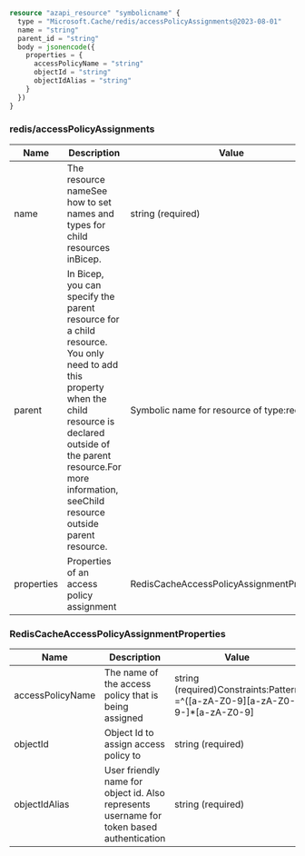 ```terraform
resource "azapi_resource" "symbolicname" {
  type = "Microsoft.Cache/redis/accessPolicyAssignments@2023-08-01"
  name = "string"
  parent_id = "string"
  body = jsonencode({
    properties = {
      accessPolicyName = "string"
      objectId = "string"
      objectIdAlias = "string"
    }
  })
}

```

### redis/accessPolicyAssignments

| Name | Description | Value |
|-|-|-|
| name | The resource nameSee how to set names and types for child resources inBicep. | string (required) |
| parent | In Bicep, you can specify the parent resource for a child resource. You only need to add this property when the child resource is declared outside of the parent resource.For more information, seeChild resource outside parent resource. | Symbolic name for resource of type:redis |
| properties | Properties of an access policy assignment | RedisCacheAccessPolicyAssignmentProperties |


### RedisCacheAccessPolicyAssignmentProperties

| Name | Description | Value |
|-|-|-|
| accessPolicyName | The name of the access policy that is being assigned | string (required)Constraints:Pattern =^([a-zA-Z0-9][a-zA-Z0-9-]*[a-zA-Z0-9]|[a-zA-Z0-9])$ |
| objectId | Object Id to assign access policy to | string (required) |
| objectIdAlias | User friendly name for object id. Also represents username for token based authentication | string (required) |


